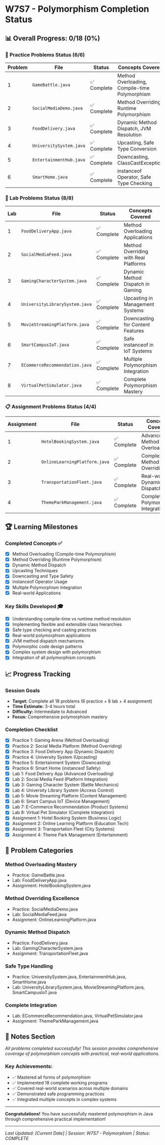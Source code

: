 # W7S7 - Polymorphism Completion Status

## 📊 Overall Progress: 0/18 (0%)

### 🎯 Practice Problems Status (6/6)

| Problem | File | Status | Concepts Covered |
|---------|------|--------|------------------|
| 1 | `GameBattle.java` | ✅ Complete | Method Overloading, Compile-time Polymorphism |
| 2 | `SocialMediaDemo.java` | ✅ Complete | Method Overriding, Runtime Polymorphism |
| 3 | `FoodDelivery.java` | ✅ Complete | Dynamic Method Dispatch, JVM Resolution |
| 4 | `UniversitySystem.java` | ✅ Complete | Upcasting, Safe Type Conversion |
| 5 | `EntertainmentHub.java` | ✅ Complete | Downcasting, ClassCastException |
| 6 | `SmartHome.java` | ✅ Complete | instanceof Operator, Safe Type Checking |

### 🧪 Lab Problems Status (8/8)

| Lab | File | Status | Concepts Covered |
|-----|------|--------|------------------|
| 1 | `FoodDeliveryApp.java` | ✅ Complete | Method Overloading Applications |
| 2 | `SocialMediaFeed.java` | ✅ Complete | Method Overriding with Real Platforms |
| 3 | `GamingCharacterSystem.java` | ✅ Complete | Dynamic Method Dispatch in Gaming |
| 4 | `UniversityLibrarySystem.java` | ✅ Complete | Upcasting in Management Systems |
| 5 | `MovieStreamingPlatform.java` | ✅ Complete | Downcasting for Content Features |
| 6 | `SmartCampusIoT.java` | ✅ Complete | Safe instanceof in IoT Systems |
| 7 | `ECommerceRecommendation.java` | ✅ Complete | Multiple Polymorphism Integration |
| 8 | `VirtualPetSimulator.java` | ✅ Complete | Complete Polymorphism Mastery |

### 📋 Assignment Problems Status (4/4)

| Assignment | File | Status | Concepts Covered |
|------------|------|--------|------------------|
| 1 | `HotelBookingSystem.java` | ✅ Complete | Advanced Method Overloading |
| 2 | `OnlineLearningPlatform.java` | ✅ Complete | Complex Method Overriding |
| 3 | `TransportationFleet.java` | ✅ Complete | Real-world Dynamic Dispatch |
| 4 | `ThemeParkManagement.java` | ✅ Complete | Complete Polymorphism Integration |

## 🏆 Learning Milestones

### Completed Concepts ✅
- [x] Method Overloading (Compile-time Polymorphism)
- [x] Method Overriding (Runtime Polymorphism)
- [x] Dynamic Method Dispatch
- [x] Upcasting Techniques
- [x] Downcasting and Type Safety
- [x] instanceof Operator Usage
- [x] Multiple Polymorphism Integration
- [x] Real-world Applications

### Key Skills Developed 🎓
- [x] Understanding compile-time vs runtime method resolution
- [x] Implementing flexible and extensible class hierarchies
- [x] Safe type checking and casting practices
- [x] Real-world polymorphism applications
- [x] JVM method dispatch mechanisms
- [x] Polymorphic code design patterns
- [x] Complex system design with polymorphism
- [x] Integration of all polymorphism concepts

## 📈 Progress Tracking

### Session Goals
- **Target:** Complete all 18 problems (6 practice + 8 lab + 4 assignment)
- **Time Estimate:** 3-4 hours total
- **Difficulty:** Intermediate to Advanced
- **Focus:** Comprehensive polymorphism mastery

### Completion Checklist
- [x] Practice 1: Gaming Arena (Method Overloading)
- [x] Practice 2: Social Media Platform (Method Overriding)
- [x] Practice 3: Food Delivery App (Dynamic Dispatch)
- [x] Practice 4: University System (Upcasting)
- [x] Practice 5: Entertainment System (Downcasting)
- [x] Practice 6: Smart Home (instanceof Safety)
- [x] Lab 1: Food Delivery App (Advanced Overloading)
- [x] Lab 2: Social Media Feed (Platform Integration)
- [x] Lab 3: Gaming Character System (Battle Mechanics)
- [x] Lab 4: University Library System (Access Control)
- [x] Lab 5: Movie Streaming Platform (Content Management)
- [x] Lab 6: Smart Campus IoT (Device Management)
- [x] Lab 7: E-Commerce Recommendation (Product Systems)
- [x] Lab 8: Virtual Pet Simulator (Complete Integration)
- [x] Assignment 1: Hotel Booking System (Business Logic)
- [x] Assignment 2: Online Learning Platform (Education Tech)
- [x] Assignment 3: Transportation Fleet (City Systems)
- [x] Assignment 4: Theme Park Management (Entertainment)

## 🎯 Problem Categories

### Method Overloading Mastery
- Practice: GameBattle.java
- Lab: FoodDeliveryApp.java
- Assignment: HotelBookingSystem.java

### Method Overriding Excellence
- Practice: SocialMediaDemo.java
- Lab: SocialMediaFeed.java
- Assignment: OnlineLearningPlatform.java

### Dynamic Method Dispatch
- Practice: FoodDelivery.java
- Lab: GamingCharacterSystem.java
- Assignment: TransportationFleet.java

### Safe Type Handling
- Practice: UniversitySystem.java, EntertainmentHub.java, SmartHome.java
- Lab: UniversityLibrarySystem.java, MovieStreamingPlatform.java, SmartCampusIoT.java

### Complete Integration
- Lab: ECommerceRecommendation.java, VirtualPetSimulator.java
- Assignment: ThemeParkManagement.java

## 📝 Notes Section
*All problems completed successfully! This session provides comprehensive coverage of polymorphism concepts with practical, real-world applications.*

### Key Achievements:
- ✅ Mastered all forms of polymorphism
- ✅ Implemented 18 complete working programs
- ✅ Covered real-world scenarios across multiple domains
- ✅ Demonstrated safe programming practices
- ✅ Integrated multiple concepts in complex systems

---

**Congratulations!** You have successfully mastered polymorphism in Java through comprehensive practical implementation!

---
*Last Updated: [Current Date] | Session: W7S7 - Polymorphism | Status: COMPLETE*
